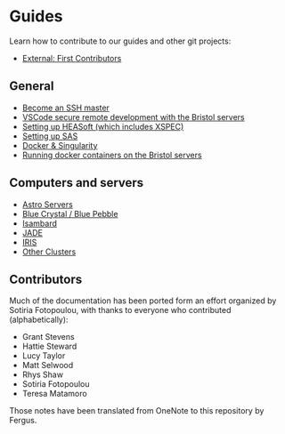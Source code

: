 # Guides

Learn how to contribute to our guides and other git projects:

- [External: First Contributors](https://github.com/firstcontributions/first-contributions)

## General

- [Become an SSH master](./general/ssh-master-user.md)
- [VSCode secure remote development with the Bristol servers](./general/vs-code-ssh.md)
- [Setting up HEASoft (which includes XSPEC)](./general/xspec-setup.md)
- [Setting up SAS](./general/sas-setup.md)
- [Docker & Singularity](./general/docker-singularity.md)
- [Running docker containers on the Bristol servers](./general/docker-singularity.md#running-docker-containers-on-the-astrophysics-servers)

## Computers and servers

- [Astro Servers](./computing/astro-servers.md)
- [Blue Crystal / Blue Pebble](./computing/blue-crystal.md)
- [Isambard](./computing/isambard.md)
- [JADE](./computing/jade.md)
- [IRIS](./computing/iris.md)
- [Other Clusters](./computing/other-clusters.md)

## Contributors

Much of the documentation has been ported form an effort organized by Sotiria Fotopoulou, with thanks to everyone who contributed (alphabetically):

- Grant Stevens
- Hattie Steward
- Lucy Taylor
- Matt Selwood
- Rhys Shaw
- Sotiria Fotopoulou
- Teresa Matamoro

Those notes have been translated from OneNote to this repository by Fergus.
